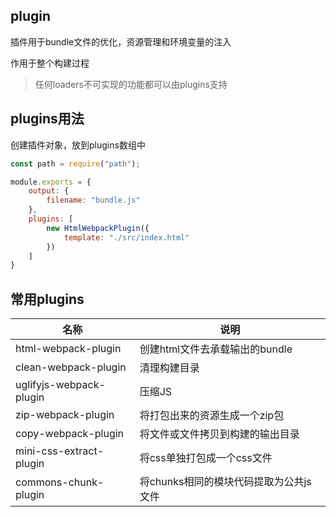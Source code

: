 ## plugin

插件用于bundle文件的优化，资源管理和环境变量的注入

作用于整个构建过程

> 任何loaders不可实现的功能都可以由plugins支持



## plugins用法

创建插件对象，放到plugins数组中

```js
const path = require("path");

module.exports = {
    output: {
        filename: "bundle.js"
    },
    plugins: [
        new HtmlWebpackPlugin({
            template: "./src/index.html"
        })
    ]
}
```



## 常用plugins

| 名称                    | 说明                                   |
| ----------------------- | -------------------------------------- |
| html-webpack-plugin     | 创建html文件去承载输出的bundle         |
| clean-webpack-plugin    | 清理构建目录                           |
| uglifyjs-webpack-plugin | 压缩JS                                 |
| zip-webpack-plugin      | 将打包出来的资源生成一个zip包          |
| copy-webpack-plugin     | 将文件或文件拷贝到构建的输出目录       |
| mini-css-extract-plugin | 将css单独打包成一个css文件             |
| commons-chunk-plugin    | 将chunks相同的模块代码提取为公共js文件 |



